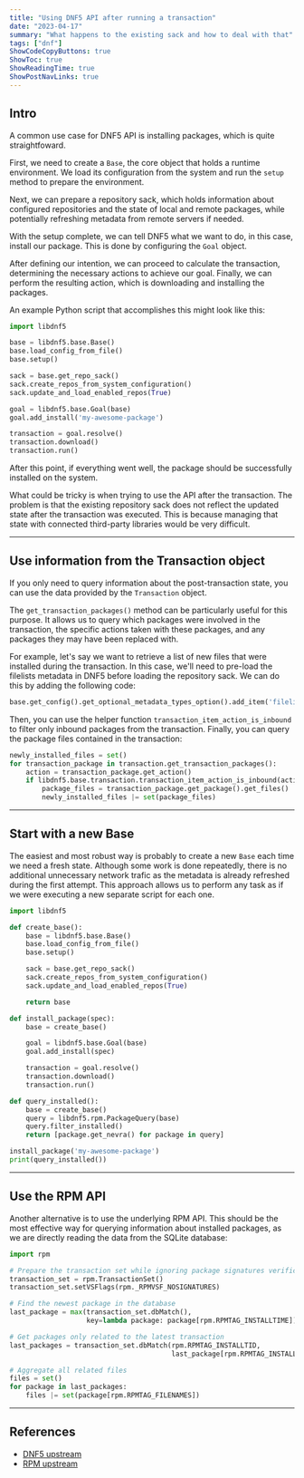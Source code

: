 ```yaml
---
title: "Using DNF5 API after running a transaction"
date: "2023-04-17"
summary: "What happens to the existing sack and how to deal with that"
tags: ["dnf"]
ShowCodeCopyButtons: true
ShowToc: true
ShowReadingTime: true
ShowPostNavLinks: true
---
```


## Intro

A common use case for DNF5 API is installing packages, which is quite 
straightfoward.

First, we need to create a `Base`, the core object that holds a runtime 
environment. We load its configuration from the system and run the `setup` 
method to prepare the environment.

Next, we can prepare a repository sack, which holds information about 
configured repositories and the state of local and remote packages, while 
potentially refreshing metadata from remote servers if needed.

With the setup complete, we can tell DNF5 what we want to do, in this case,
install our package. This is done by configuring the `Goal` object.

After defining our intention, we can proceed to calculate the transaction,
determining the necessary actions to achieve our goal. Finally, we can perform
the resulting action, which is downloading and installing the packages.

An example Python script that accomplishes this might look like this:

```python
import libdnf5

base = libdnf5.base.Base()
base.load_config_from_file()
base.setup()

sack = base.get_repo_sack()
sack.create_repos_from_system_configuration()
sack.update_and_load_enabled_repos(True)

goal = libdnf5.base.Goal(base)
goal.add_install('my-awesome-package')

transaction = goal.resolve()
transaction.download()
transaction.run()
```

After this point, if everything went well, the package should be successfully installed
on the system.

What could be tricky is when trying to use the API after the transaction. The problem is that
the existing repository sack does not reflect the updated state after the transaction was
executed. This is because managing that state with connected third-party libraries would be
very difficult.

---

## Use information from the Transaction object

If you only need to query information about the post-transaction state, you can use the data 
provided by the `Transaction` object.

The `get_transaction_packages()` method can be particularly useful for this purpose. It allows 
us to query which packages were involved in the transaction, the specific actions taken with 
these packages, and any packages they may have been replaced with.

For example, let's say we want to retrieve a list of new files that were installed during the 
transaction. In this case, we'll need to pre-load the filelists metadata in DNF5 before loading 
the repository sack. We can do this by adding the following code:

```python
base.get_config().get_optional_metadata_types_option().add_item('filelists')
```

Then, you can use the helper function `transaction_item_action_is_inbound` to filter only 
inbound packages from the transaction. Finally, you can query the package files contained
in the transaction:

```python
newly_installed_files = set()
for transaction_package in transaction.get_transaction_packages():
    action = transaction_package.get_action()
    if libdnf5.base.transaction.transaction_item_action_is_inbound(action):
        package_files = transaction_package.get_package().get_files()
        newly_installed_files |= set(package_files)
```

---

## Start with a new Base

The easiest and most robust way is probably to create a new `Base` each time
we need a fresh state. Although some work is done repeatedly, there is no
additional unnecessary network trafic as the metadata is already refreshed 
during the first attempt. This approach allows us to perform any task as if 
we were executing a new separate script for each one.

```python
import libdnf5

def create_base():
    base = libdnf5.base.Base()
    base.load_config_from_file()
    base.setup()

    sack = base.get_repo_sack()
    sack.create_repos_from_system_configuration()
    sack.update_and_load_enabled_repos(True)

    return base

def install_package(spec):
    base = create_base()

    goal = libdnf5.base.Goal(base)
    goal.add_install(spec)

    transaction = goal.resolve()
    transaction.download()
    transaction.run()

def query_installed():
    base = create_base()
    query = libdnf5.rpm.PackageQuery(base)
    query.filter_installed()
    return [package.get_nevra() for package in query]

install_package('my-awesome-package')
print(query_installed())
```

---

## Use the RPM API

Another alternative is to use the underlying RPM API. This should be the most
effective way for querying information about installed packages, as we are directly
reading the data from the SQLite database: 

```python
import rpm

# Prepare the transaction set while ignoring package signatures verification
transaction_set = rpm.TransactionSet()
transaction_set.setVSFlags(rpm._RPMVSF_NOSIGNATURES)

# Find the newest package in the database
last_package = max(transaction_set.dbMatch(), 
                   key=lambda package: package[rpm.RPMTAG_INSTALLTIME])

# Get packages only related to the latest transaction
last_packages = transaction_set.dbMatch(rpm.RPMTAG_INSTALLTID, 
                                        last_package[rpm.RPMTAG_INSTALLTID])

# Aggregate all related files
files = set()
for package in last_packages:
    files |= set(package[rpm.RPMTAG_FILENAMES])

```

---

## References

- [DNF5 upstream](https://github.com/rpm-software-management/dnf5)
- [RPM upstream](https://github.com/rpm-software-management/rpm)
